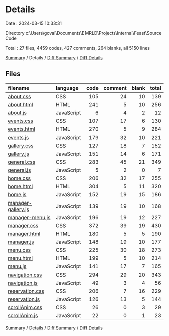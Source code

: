 # Details

Date : 2024-03-15 10:33:31

Directory c:\\Users\\govai\\Documents\\EMRLD\\Projects\\Internal\\Feast\\Source Code

Total : 27 files,  4459 codes, 427 comments, 264 blanks, all 5150 lines

[Summary](results.md) / Details / [Diff Summary](diff.md) / [Diff Details](diff-details.md)

## Files
| filename | language | code | comment | blank | total |
| :--- | :--- | ---: | ---: | ---: | ---: |
| [about.css](/about.css) | CSS | 105 | 24 | 10 | 139 |
| [about.html](/about.html) | HTML | 241 | 5 | 10 | 256 |
| [about.js](/about.js) | JavaScript | 6 | 4 | 2 | 12 |
| [events.css](/events.css) | CSS | 107 | 17 | 6 | 130 |
| [events.html](/events.html) | HTML | 270 | 5 | 9 | 284 |
| [events.js](/events.js) | JavaScript | 179 | 32 | 10 | 221 |
| [gallery.css](/gallery.css) | CSS | 127 | 18 | 7 | 152 |
| [gallery.js](/gallery.js) | JavaScript | 151 | 14 | 6 | 171 |
| [general.css](/general.css) | CSS | 283 | 45 | 21 | 349 |
| [general.js](/general.js) | JavaScript | 5 | 2 | 0 | 7 |
| [home.css](/home.css) | CSS | 206 | 32 | 17 | 255 |
| [home.html](/home.html) | HTML | 304 | 5 | 11 | 320 |
| [home.js](/home.js) | JavaScript | 152 | 19 | 15 | 186 |
| [manager-gallery.js](/manager-gallery.js) | JavaScript | 139 | 19 | 10 | 168 |
| [manager-menu.js](/manager-menu.js) | JavaScript | 196 | 19 | 12 | 227 |
| [manager.css](/manager.css) | CSS | 372 | 39 | 19 | 430 |
| [manager.html](/manager.html) | HTML | 180 | 5 | 5 | 190 |
| [manager.js](/manager.js) | JavaScript | 148 | 19 | 10 | 177 |
| [menu.css](/menu.css) | CSS | 225 | 30 | 18 | 273 |
| [menu.html](/menu.html) | HTML | 199 | 5 | 10 | 214 |
| [menu.js](/menu.js) | JavaScript | 141 | 17 | 7 | 165 |
| [navigation.css](/navigation.css) | CSS | 294 | 29 | 20 | 343 |
| [navigation.js](/navigation.js) | JavaScript | 49 | 3 | 4 | 56 |
| [reservation.css](/reservation.css) | CSS | 206 | 7 | 16 | 229 |
| [reservation.js](/reservation.js) | JavaScript | 126 | 13 | 5 | 144 |
| [scrollAnim.css](/scrollAnim.css) | CSS | 26 | 0 | 3 | 29 |
| [scrollAnim.js](/scrollAnim.js) | JavaScript | 22 | 0 | 1 | 23 |

[Summary](results.md) / Details / [Diff Summary](diff.md) / [Diff Details](diff-details.md)